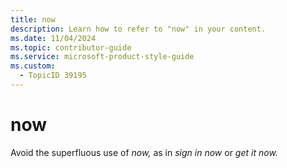 ```yaml
---
title: now
description: Learn how to refer to "now" in your content.
ms.date: 11/04/2024
ms.topic: contributor-guide
ms.service: microsoft-product-style-guide
ms.custom:
  - TopicID 39195
---
```



# now

Avoid the superfluous use of *now,* as in *sign in now* or *get it now.*

